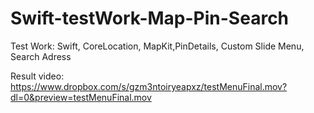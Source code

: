 # Swift-testWork-Map-Pin-Search
Test Work:
Swift, CoreLocation, MapKit,PinDetails, Custom Slide Menu, Search Adress


Result video: 
https://www.dropbox.com/s/gzm3ntoiryeapxz/testMenuFinal.mov?dl=0&preview=testMenuFinal.mov
